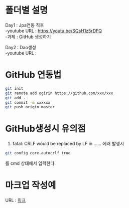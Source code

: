 # 폴더별 설명  
Day1 : Jpa연동 직후  
  -youtube URL : https://youtu.be/SQsH1z5rDFQ  
  -과제 : GitHub 생성하기  

Day2 : Dao생성  
  -youtube URL : 
  

# GitHub 연동법  
```bash
git init  
git remote add ogirin https://github.com/xxx/xxx  
git add .  
git commit -m xxxxxx  
git push origin master  
```

# GitHub생성시 유의점
1. fatal: CRLF would be replaced by LF in ...... 에러 발생시
```bash
git config core.autocrlf true
```  
를 cmd 상태에서 입력한다.

# 마크업 작성예
URL : [링크](https://www.makeareadme.com/)

